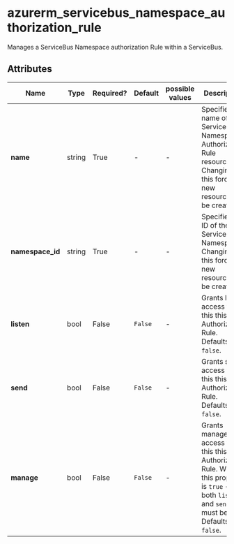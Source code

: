 # azurerm_servicebus_namespace_authorization_rule

Manages a ServiceBus Namespace authorization Rule within a ServiceBus.

## Attributes

| Name | Type | Required? | Default  | possible values | Description |
| ---- | ---- | --------- | -------- | ----------- | ----------- |
| **name** | string | True | -  |  -  | Specifies the name of the ServiceBus Namespace Authorization Rule resource. Changing this forces a new resource to be created. | 
| **namespace_id** | string | True | -  |  -  | Specifies the ID of the ServiceBus Namespace. Changing this forces a new resource to be created. | 
| **listen** | bool | False | `False`  |  -  | Grants listen access to this this Authorization Rule. Defaults to `false`. | 
| **send** | bool | False | `False`  |  -  | Grants send access to this this Authorization Rule. Defaults to `false`. | 
| **manage** | bool | False | `False`  |  -  | Grants manage access to this this Authorization Rule. When this property is `true` - both `listen` and `send` must be too. Defaults to `false`. | 

